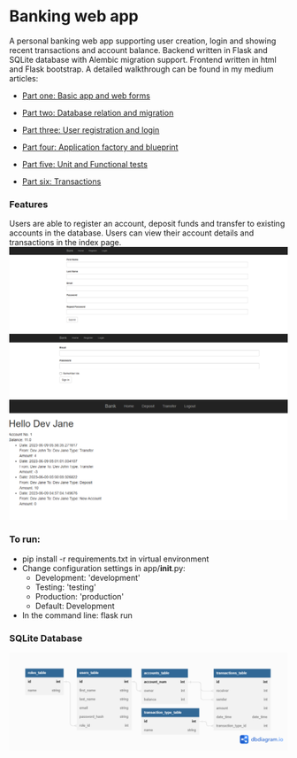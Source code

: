 # Banking web app

A personal banking web app supporting user creation, login and showing recent transactions and account balance. Backend written in Flask and SQLite database with Alembic migration support. Frontend written in html and Flask bootstrap. A detailed walkthrough can be found in my medium articles:

* [Part one: <u>Basic app and web forms</u>](https://medium.com/@sunsethorizonstories/banking-web-app-stories-part-1-8fcc69b80ab2)

* [Part two: <u>Database relation and migration</u>](https://medium.com/@sunsethorizonstories/banking-web-app-stories-part-2-e11ebb4d1703)

* [Part three: <u>User registration and login</u>](https://medium.com/@sunsethorizonstories/banking-web-app-stories-part-3-f116e6fa881b)

* [Part four: <u>Application factory and blueprint</u>](https://medium.com/@sunsethorizonstories/banking-web-app-stories-part-4-e9e66769f293) 

* [Part five: <u>Unit and Functional tests</u>](https://medium.com/@sunsethorizonstories/banking-web-app-stories-part-4-e9e66769f293)

* [Part six: <u>Transactions</u>](https://medium.com/@sunsethorizonstories/banking-web-app-stories-part-6-ca3d14473c59)

### Features
Users are able to register an account, deposit funds and transfer to existing accounts in the database. Users can view their account details and transactions in the index page.
![Register page](/screenshots/register.png "Register page")
![Login page](/screenshots/login.png "Login page")
![Index page](/screenshots/index_logged_in.png "Index page")

### To run: 
- pip install -r requirements.txt in virtual environment
- Change configuration settings in app/__init__.py:
  - Development: 'development'
  - Testing: 'testing'
  - Production: 'production'
  - Default: Development
- In the command line: flask run

### SQLite Database
![Database relational figure](/screenshots/Untitled%20(7).png "Database relational figure")

